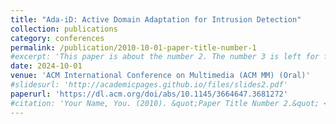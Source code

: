 ```yaml
---
title: "Ada-iD: Active Domain Adaptation for Intrusion Detection"
collection: publications
category: conferences
permalink: /publication/2010-10-01-paper-title-number-1
#excerpt: 'This paper is about the number 2. The number 3 is left for future work.'
date: 2024-10-01
venue: 'ACM International Conference on Multimedia (ACM MM) (Oral)'
#slidesurl: 'http://academicpages.github.io/files/slides2.pdf'
paperurl: 'https://dl.acm.org/doi/abs/10.1145/3664647.3681272'
#citation: 'Your Name, You. (2010). &quot;Paper Title Number 2.&quot; <i>Journal 1</i>. 1(2).'
---
```

